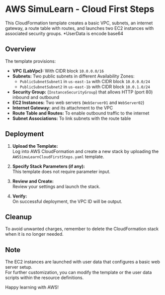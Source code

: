 # AWS SimuLearn - Cloud First Steps

This CloudFormation template creates a basic VPC, subnets, an internet gateway, a route table with routes, and launches two EC2 instances with associated security groups.
*UserData is encode base64
## Overview

The template provisions:
- **VPC (LabVpc):** With CIDR block `10.0.0.0/16`
- **Subnets:** Two public subnets in different Availability Zones:
  - `PublicSubnetSubnet1` in `us-east-1a` with CIDR block `10.0.0.0/24`
  - `PublicSubnetSubnet2` in `us-east-1b` with CIDR block `10.0.1.0/24`
- **Security Group:** (`InstanceSecurityGroup`) that allows HTTP (port 80) inbound and outbound
- **EC2 Instances:** Two web servers (`WebServer01` and `WebServer02`)
- **Internet Gateway:** and its attachment to the VPC
- **Route Table and Routes:** To enable outbound traffic to the internet
- **Subnet Associations:** To link subnets with the route table

## Deployment

1. **Upload the Template:**  
   Log into AWS CloudFormation and create a new stack by uploading the `AWSSimuLearnCloudFirstSteps.yaml` template.

2. **Specify Stack Parameters (if any):**  
   This template does not require parameter input.

3. **Review and Create:**  
   Review your settings and launch the stack.

4. **Verify:**  
   On successful deployment, the VPC ID will be output.

## Cleanup

To avoid unwanted charges, remember to delete the CloudFormation stack when it is no longer needed.

## Note

The EC2 instances are launched with user data that configures a basic web server setup.  
For further customization, you can modify the template or the user data scripts within the resource definitions.

Happy learning with AWS!
